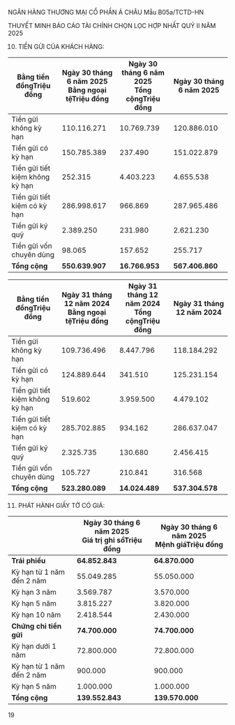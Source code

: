 


NGÂN HÀNG THƯƠNG MẠI CỔ PHẦN Á CHÂU
Mẫu B05a/TCTD-HN

THUYẾT MINH BÁO CÁO TÀI CHÍNH CHỌN LỌC HỢP NHẤT
QUÝ II NĂM 2025

10. TIỀN GỬI CỦA KHÁCH HÀNG:

| Bằng tiền đồngTriệu đồng        | Ngày 30 tháng 6 năm 2025<br/>Bằng ngoại tệTriệu đồng | Ngày 30 tháng 6 năm 2025<br/>Tổng cộngTriệu đồng | Ngày 30 tháng 6 năm 2025 |
| ------------------------------- | ---------------------------------------------------- | ------------------------------------------------ | ------------------------ |
| Tiền gửi không kỳ hạn           | 110.116.271                                          | 10.769.739                                       | 120.886.010              |
| Tiền gửi có kỳ hạn              | 150.785.389                                          | 237.490                                          | 151.022.879              |
| Tiền gửi tiết kiệm không kỳ hạn | 252.315                                              | 4.403.223                                        | 4.655.538                |
| Tiền gửi tiết kiệm có kỳ hạn    | 286.998.617                                          | 966.869                                          | 287.965.486              |
| Tiền gửi ký quỹ                 | 2.389.250                                            | 231.980                                          | 2.621.230                |
| Tiền gửi vốn chuyên dùng        | 98.065                                               | 157.652                                          | 255.717                  |
| **Tổng cộng**                   | **550.639.907**                                      | **16.766.953**                                   | **567.406.860**          |


| Bằng tiền đồngTriệu đồng        | Ngày 31 tháng 12 năm 2024<br/>Bằng ngoại tệTriệu đồng | Ngày 31 tháng 12 năm 2024<br/>Tổng cộngTriệu đồng | Ngày 31 tháng 12 năm 2024 |
| ------------------------------- | ----------------------------------------------------- | ------------------------------------------------- | ------------------------- |
| Tiền gửi không kỳ hạn           | 109.736.496                                           | 8.447.796                                         | 118.184.292               |
| Tiền gửi có kỳ hạn              | 124.889.644                                           | 341.510                                           | 125.231.154               |
| Tiền gửi tiết kiệm không kỳ hạn | 519.602                                               | 3.959.500                                         | 4.479.102                 |
| Tiền gửi tiết kiệm có kỳ hạn    | 285.702.885                                           | 934.162                                           | 286.637.047               |
| Tiền gửi ký quỹ                 | 2.325.735                                             | 130.680                                           | 2.456.415                 |
| Tiền gửi vốn chuyên dùng        | 105.727                                               | 210.841                                           | 316.568                   |
| **Tổng cộng**                   | **523.280.089**                                       | **14.024.489**                                    | **537.304.578**           |


11. PHÁT HÀNH GIẤY TỜ CÓ GIÁ:

|                           | Ngày 30 tháng 6 năm 2025<br/>Giá trị ghi sổTriệu đồng | Ngày 30 tháng 6 năm 2025<br/>Mệnh giáTriệu đồng |
| ------------------------- | ----------------------------------------------------- | ----------------------------------------------- |
| **Trái phiếu**            | **64.852.843**                                        | **64.870.000**                                  |
| Kỳ hạn từ 1 năm đến 2 năm | 55.049.285                                            | 55.050.000                                      |
| Kỳ hạn 3 năm              | 3.569.787                                             | 3.570.000                                       |
| Kỳ hạn 5 năm              | 3.815.227                                             | 3.820.000                                       |
| Kỳ hạn 10 năm             | 2.418.544                                             | 2.430.000                                       |
| **Chứng chỉ tiền gửi**    | **74.700.000**                                        | **74.700.000**                                  |
| Kỳ hạn dưới 1 năm         | 72.800.000                                            | 72.800.000                                      |
| Kỳ hạn từ 1 năm đến 2 năm | 900.000                                               | 900.000                                         |
| Kỳ hạn 5 năm              | 1.000.000                                             | 1.000.000                                       |
| **Tổng cộng**             | **139.552.843**                                       | **139.570.000**                                 |


19
